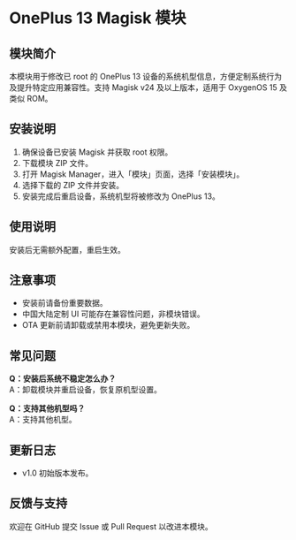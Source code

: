 # OnePlus 13 Magisk 模块

## 模块简介
本模块用于修改已 root 的 OnePlus 13 设备的系统机型信息，方便定制系统行为及提升特定应用兼容性。支持 Magisk v24 及以上版本，适用于 OxygenOS 15 及类似 ROM。

## 安装说明
1. 确保设备已安装 Magisk 并获取 root 权限。  
2. 下载模块 ZIP 文件。  
3. 打开 Magisk Manager，进入「模块」页面，选择「安装模块」。  
4. 选择下载的 ZIP 文件并安装。  
5. 安装完成后重启设备，系统机型将被修改为 OnePlus 13。

## 使用说明
安装后无需额外配置，重启生效。

## 注意事项
- 安装前请备份重要数据。  
- 中国大陆定制 UI 可能存在兼容性问题，非模块错误。  
- OTA 更新前请卸载或禁用本模块，避免更新失败。

## 常见问题
**Q：安装后系统不稳定怎么办？**  
A：卸载模块并重启设备，恢复原机型设置。

**Q：支持其他机型吗？**  
A：支持其他机型。

## 更新日志
- v1.0 初始版本发布。

## 反馈与支持
欢迎在 GitHub 提交 Issue 或 Pull Request 以改进本模块。
